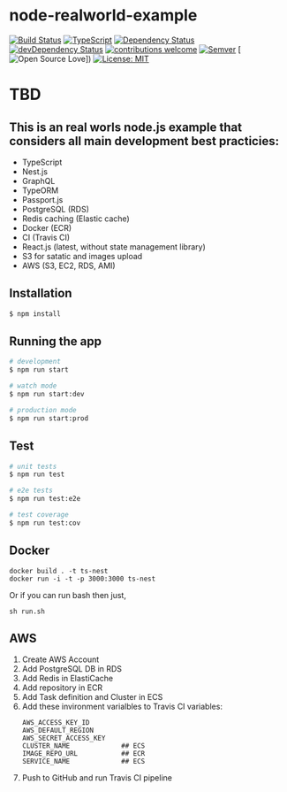 # node-realworld-example

[![Build Status](https://travis-ci.org/morzhanov/node-realworld-example.svg?branch=master)](https://travis-ci.org/morzhanov/node-realworld-example)
[![TypeScript](https://badges.frapsoft.com/typescript/code/typescript.svg?v=101)](https://github.com/ellerbrock/typescript-badges/)
[![Dependency Status](https://david-dm.org/morzhanov/node-realworld-example.svg)](https://david-dm.org/morzhanov/node-realworld-example)
[![devDependency Status](https://david-dm.org/morzhanov/node-realworld-example.svg)](https://david-dm.org/morzhanov/node-realworld-example#info=devDependencies)
[![contributions welcome](https://img.shields.io/badge/contributions-welcome-brightgreen.svg?style=flat)](https://github.com/morzhanov/node-realworld-example/issues)
[![Semver](http://img.shields.io/SemVer/2.0.0.png)](http://semver.org/spec/v2.0.0.html)
[![Open Source Love](https://badges.frapsoft.com/os/v1/open-source.png?v=103)])
[![License: MIT](https://img.shields.io/badge/License-MIT-yellow.svg)](https://opensource.org/licenses/MIT)

# TBD

## This is an real worls node.js example that considers all main development best practicies:

* TypeScript
* Nest.js
* GraphQL
* TypeORM
* Passport.js
* PostgreSQL (RDS)
* Redis caching (Elastic cache)
* Docker (ECR)
* CI (Travis CI)
* React.js (latest, without state management library)
* S3 for satatic and images upload
* AWS (S3, EC2, RDS, AMI)

## Installation

```bash
$ npm install
```

## Running the app

```bash
# development
$ npm run start

# watch mode
$ npm run start:dev

# production mode
$ npm run start:prod
```

## Test

```bash
# unit tests
$ npm run test

# e2e tests
$ npm run test:e2e

# test coverage
$ npm run test:cov
```

## Docker

```
docker build . -t ts-nest
docker run -i -t -p 3000:3000 ts-nest
```

Or if you can run bash then just,
```
sh run.sh
```

## AWS

1. Create AWS Account
2. Add PostgreSQL DB in RDS
3. Add Redis in ElastiCache
4. Add repository in ECR
5. Add Task definition and Cluster in ECS
6. Add these invironment varialbles to Travis CI variables:
   ```
   AWS_ACCESS_KEY_ID
   AWS_DEFAULT_REGION
   AWS_SECRET_ACCESS_KEY
   CLUSTER_NAME             ## ECS
   IMAGE_REPO_URL           ## ECR
   SERVICE_NAME             ## ECS
   ```
7. Push to GitHub and run Travis CI pipeline

